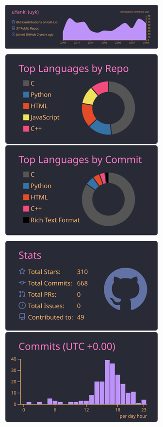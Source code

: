 ![](https://raw.githubusercontent.com/uYanki/uyanki/master/profile-summary-card-output/dracula/0-profile-details.svg) 

![](https://raw.githubusercontent.com/uYanki/uyanki/master/profile-summary-card-output/dracula/1-repos-per-language.svg) ![](https://raw.githubusercontent.com/uYanki/uyanki/master/profile-summary-card-output/dracula/2-most-commit-language.svg) 

![](https://raw.githubusercontent.com/uYanki/uyanki/master/profile-summary-card-output/dracula/3-stats.svg) ![](https://raw.githubusercontent.com/uYanki/uyanki/master/profile-summary-card-output/dracula/4-productive-time.svg) 

